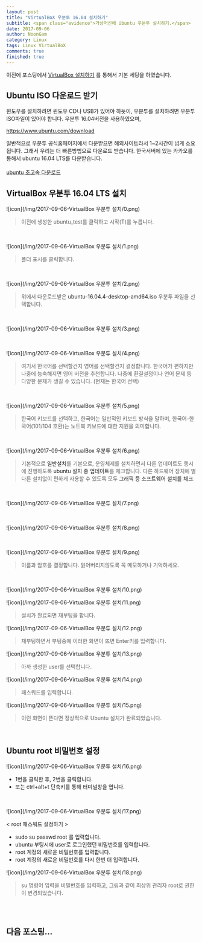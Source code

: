 ```yaml
---
layout: post
title: "VirtualBoX 우분투 16.04 설치하기"
subtitle: <span class="evidence">가상머신에 Ubuntu 우분투 설치하기.</span>
date: 2017-09-06
author: NoonGam
category: Linux
tags: Linux VirtualBoX
comments: true
finished: true
---
```



이전에 포스팅에서 [VirtualBox 설치하기](https://wodonggun.github.io/wodonggun.github.io/linux/VirtualBox-%EC%84%A4%EC%B9%98%ED%95%98%EA%B8%B0.html)
를 통해서 기본 세팅을 하였습니다.



## Ubuntu ISO 다운로드 받기

윈도우를 설치하려면 윈도우 CD나 USB가 있어야 하듯이,
우분투를 설치하려면 우분투 ISO파일이 있어야 합니다.
<span class="evidence">우분투 16.04버전을 사용하였으며,

https://www.ubuntu.com/download

 일반적으로 우분투 공식홈페이지에서 다운받으면 해외사이트라서 1~2시간이 넘게 소요됩니다.
그래서 우리는 더 빠른방법으로 다운로드 받습니다.
한국서버에 있는 카카오를 통해서 ubuntu 16.04 LTS를 다운받습니다.<br><br>
[ubuntu 초고속 다운로드](http://mirror.kakao.com/ubuntu-releases/)


## VirtualBox 우분투 16.04 LTS 설치

![icon](/img/2017-09-06-VirtualBox 우분투 설치/0.png)

> 이전에 생성한 ubuntu_test를 클릭하고 시작(T)를 누릅니다.

<br>

![icon](/img/2017-09-06-VirtualBox 우분투 설치/1.png)

> 폴더 표시를 클릭합니다.

<br>

![icon](/img/2017-09-06-VirtualBox 우분투 설치/2.png)

> 위에서 다운로드받은 <a>ubuntu-16.04.4-desktop-amd64.iso</a> 우분투 파일을 선택합니다.

<br>

![icon](/img/2017-09-06-VirtualBox 우분투 설치/3.png)


<br>

![icon](/img/2017-09-06-VirtualBox 우분투 설치/4.png)

> 여기서 한국어를 선택할건지 영어를 선택할건지 결정합니다. 한국어가 편하지만
나중에 능숙해지면 영어 버전을 추천합니다. 나중에 환결설정이나 언어 문제 등 다양한 문제가 생길 수 있습니다. (현재는 한국어 선택)

<br>

![icon](/img/2017-09-06-VirtualBox 우분투 설치/5.png)

> 한국어 키보드를 선택하고, 한국어는 일반적인 키보드 방식을 말하며, 한국어-한국어(101/104 호환)는 노트북 키보드에 대한 지원을 의미합니다.
<br>

![icon](/img/2017-09-06-VirtualBox 우분투 설치/6.png)

> 기본적으로 <a>일반설치</a>를 기본으로, 운영체제를 설치하면서 다른 업데이트도
동시에 진행하도록 <a>ubuntu 설치 중 업데이트</a>를 체크합니다. 다른 하드웨어 장치에 별다른 설치없이 편하게 사용할 수 있도록 모두 <a>그래픽 등 소프트웨어 설치를 체크</a>.

<br>

![icon](/img/2017-09-06-VirtualBox 우분투 설치/7.png)

<br>

![icon](/img/2017-09-06-VirtualBox 우분투 설치/8.png)

<br>

![icon](/img/2017-09-06-VirtualBox 우분투 설치/9.png)

> 이름과 암호를 결정합니다. 잃어버리지않도록 꼭 메모하거나 기억하세요.

<br>


![icon](/img/2017-09-06-VirtualBox 우분투 설치/10.png)

![icon](/img/2017-09-06-VirtualBox 우분투 설치/11.png)

> 설치가 완료되면 재부팅을 합니다.

![icon](/img/2017-09-06-VirtualBox 우분투 설치/12.png)

> 재부팅하면서 부팅중에 이러한 화면이 뜨면 Enter키를 입력합니다.

![icon](/img/2017-09-06-VirtualBox 우분투 설치/13.png)

> 아까 생성한 user를 선택합니다.

![icon](/img/2017-09-06-VirtualBox 우분투 설치/14.png)

> 패스워드를 입력합니다.

![icon](/img/2017-09-06-VirtualBox 우분투 설치/15.png)

> 이런 화면이 뜬다면 정상적으로 Ubuntu 설치가 완료되었습니다.


<br>

## Ubuntu root 비밀번호 설정

![icon](/img/2017-09-06-VirtualBox 우분투 설치/16.png)

- 1번을 클릭한 후, 2번을 클릭합니다.
- 또는 ctrl+alt+t 단축키를 통해 터미널창을 엽니다.

<br>

![icon](/img/2017-09-06-VirtualBox 우분투 설치/17.png)

\< root 패스워드 설정하기 \>
<a>
- sudo su passwd root 를 입력합니다.
- ubuntu 부팅시에 user로 로그인했던 비밀번호를 입력합니다.
- root 계정의 새로운 비밀번호를 입력합니다.
- root 계정의 새로운 비밀번호를 다시 한번 더 입력합니다.

</a>

![icon](/img/2017-09-06-VirtualBox 우분투 설치/18.png)

> su 명령어 입력을 비밀번호를 입력하고, 그림과 같이 최상위 관리자 root로 권한이 변경되었습니다.







<br>
<br>

## 다음 포스팅...

<br>
<br>
